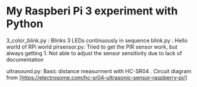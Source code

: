 # My Raspberi Pi 3 experiment with Python
3_color_blink.py : Blinks 3 LEDs continuously in sequence
blink.py : Hello world of RPi world
pirsensor.py: Tried to get the PIR sensor work, but always getting 1. Not able to adjust the sensor sensitivity due to lack of documentation

ultrasound.py: Basic distance measurment with HC-SR04 . Circuit diagram from [https://electrosome.com/hc-sr04-ultrasonic-sensor-raspberry-pi/]



